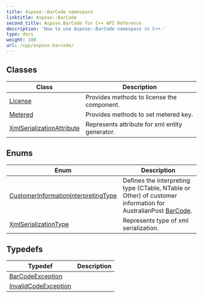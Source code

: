 ```yaml
---
title: Aspose::BarCode namespace
linktitle: Aspose::BarCode
second_title: Aspose.BarCode for C++ API Reference
description: 'How to use Aspose::BarCode namespace in C++.'
type: docs
weight: 100
url: /cpp/aspose.barcode/
---
```




## Classes

| Class | Description |
| --- | --- |
| [License](./license/) | Provides methods to license the component. |
| [Metered](./metered/) | Provides methods to set metered key. |
| [XmlSerializationAttribute](./xmlserializationattribute/) | Represents attribute for xml entity generator. |
## Enums

| Enum | Description |
| --- | --- |
| [CustomerInformationInterpretingType](./customerinformationinterpretingtype/) | Defines the interpreting type (CTable, NTable or Other) of customer information for AustralianPost [BarCode](./). |
| [XmlSerializationType](./xmlserializationtype/) | Represents type of xml serialization. |
## Typedefs

| Typedef | Description |
| --- | --- |
| [BarCodeException](./barcodeexception/) |  |
| [InvalidCodeException](./invalidcodeexception/) |  |
